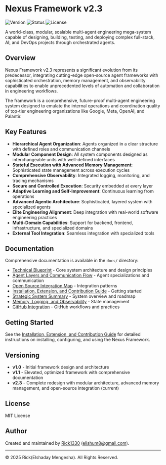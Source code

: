# Nexus Framework v2.3

![Version](https://img.shields.io/badge/version-2.3-blue.svg)
![Status](https://img.shields.io/badge/status-stable-green.svg)
![License](https://img.shields.io/badge/license-MIT-yellow.svg)

A world-class, modular, scalable multi-agent engineering mega-system capable of designing, building, testing, and deploying complex full-stack, AI, and DevOps projects through orchestrated agents.

## Overview

Nexus Framework v2.3 represents a significant evolution from its predecessor, integrating cutting-edge open-source agent frameworks with sophisticated orchestration, memory management, and observability capabilities to enable unprecedented levels of automation and collaboration in engineering workflows.

The framework is a comprehensive, future-proof multi-agent engineering system designed to emulate the internal operations and coordination quality of top-tier engineering organizations like Google, Meta, OpenAI, and Palantir.

## Key Features

- **Hierarchical Agent Organization**: Agents organized in a clear structure with defined roles and communication channels
- **Modular Component Design**: All system components designed as interchangeable units with well-defined interfaces
- **Stateful Execution with Advanced Memory Management**: Sophisticated state management across execution cycles
- **Comprehensive Observability**: Integrated logging, monitoring, and tracing mechanisms
- **Secure and Controlled Execution**: Security embedded at every layer
- **Adaptive Learning and Self-Improvement**: Continuous learning from operations
- **Advanced Agentic Architecture**: Sophisticated, layered system with specialized agents
- **Elite Engineering Alignment**: Deep integration with real-world software engineering practices
- **Multi-Domain Capabilities**: Support for backend, frontend, infrastructure, and specialized domains
- **External Tool Integration**: Seamless integration with specialized tools

## Documentation

Comprehensive documentation is available in the `docs/` directory:

- [Technical Blueprint](docs/technical_blueprint.md) - Core system architecture and design principles
- [Agent Layers and Communication Flow](docs/agent_layers_and_communication_flow_diagrams.md) - Agent specializations and communication
- [Open Source Integration Map](docs/open_source_integration_map.md) - Integration patterns
- [Installation, Extension, and Contribution Guide](docs/install_extend_contribute_docs.md) - Getting started
- [Strategic System Summary](docs/strategic_system_summary.md) - System overview and roadmap
- [Memory, Logging, and Observability](docs/memory_logging_observability_integration.md) - State management
- [GitHub Integration](docs/github_ready_repo_layout.md) - GitHub workflows and practices

## Getting Started

See the [Installation, Extension, and Contribution Guide](docs/install_extend_contribute_docs.md) for detailed instructions on installing, configuring, and using the Nexus Framework.

## Versioning

- **v1.0** - Initial framework design and architecture
- **v1.1** - Elevated, optimized framework with comprehensive documentation
- **v2.3** - Complete redesign with modular architecture, advanced memory management, and open-source integration (current)

## License

MIT License

## Author

Created and maintained by [Rick1330](https://github.com/Rick1330) (elishum8@gmail.com).

---

© 2025 Rick(Elshaday Mengesha). All Rights Reserved.
